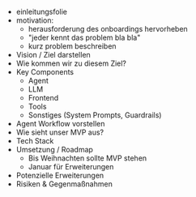 - einleitungsfolie
- motivation:
    - herausforderung des onboardings hervorheben
    - "jeder kennt das problem bla bla"
    - kurz problem beschreiben
- Vision / Ziel darstellen
- Wie kommen wir zu diesem Ziel?
- Key Components
    - Agent
    - LLM
    - Frontend
    - Tools
    - Sonstiges (System Prompts, Guardrails)
- Agent Workflow vorstellen
- Wie sieht unser MVP aus?
- Tech Stack
- Umsetzung / Roadmap
    - Bis Weihnachten sollte MVP stehen
    - Januar für Erweiterungen
- Potenzielle Erweiterungen
- Risiken & Gegenmaßnahmen